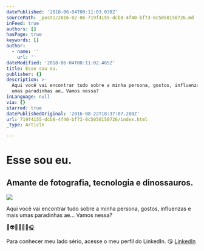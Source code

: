 ```yaml
---
datePublished: '2018-06-04T00:11:03.038Z'
sourcePath: _posts/2016-02-06-719f4155-dcb8-4f40-bf73-0c5050150726.md
inFeed: true
authors: []
hasPage: true
keywords: []
author:
  - name: ''
    url: ''
dateModified: '2018-06-04T00:11:02.465Z'
title: Esse sou eu.
publisher: {}
description: >-
  Aqui você vai encontrar tudo sobre a minha persona, gostos, influenzas e mais
  umas paradinhas ae… Vamos nessa?
inLanguage: null
via: {}
starred: true
datePublishedOriginal: '2016-08-22T18:37:07.208Z'
url: 719f4155-dcb8-4f40-bf73-0c5050150726/index.html
_type: Article

---
```

# Esse sou eu.

## Amante de fotografia, tecnologia e dinossauros.
![](https://s3-us-west-2.amazonaws.com/the-grid-img/p/dab4302eb1de43b0e1cb7167c4a5f4993125208c.png)

Aqui você vai encontrar tudo sobre a minha persona, gostos, influenzas e mais umas paradinhas ae... Vamos nessa?

👻👽🤢😹👾🤖[🎧][0]

Para conhecer meu lado sério, acesse o meu perfil do LinkedIn. 😘
[LinkedIn][1]

[0]: https://open.spotify.com/user/fisa67 "Music!!"
[1]: https://www.linkedin.com/in/fisa67/